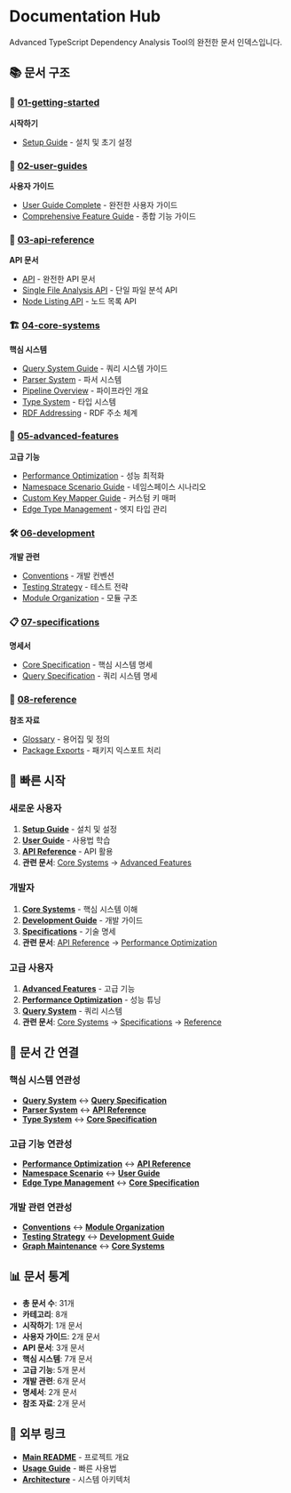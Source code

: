 # Documentation Hub

Advanced TypeScript Dependency Analysis Tool의 완전한 문서 인덱스입니다.

## 📚 문서 구조

### 🚀 [01-getting-started](./01-getting-started/README.md)
**시작하기**
- [Setup Guide](./01-getting-started/Setup-Guide.md) - 설치 및 초기 설정

### 📖 [02-user-guides](./02-user-guides/README.md)
**사용자 가이드**
- [User Guide Complete](./02-user-guides/USER-GUIDE-COMPLETE.md) - 완전한 사용자 가이드
- [Comprehensive Feature Guide](./02-user-guides/COMPREHENSIVE-FEATURE-GUIDE.md) - 종합 기능 가이드

### 🔧 [03-api-reference](./03-api-reference/README.md)
**API 문서**
- [API](./03-api-reference/API.md) - 완전한 API 문서
- [Single File Analysis API](./03-api-reference/single-file-analysis-api.md) - 단일 파일 분석 API
- [Node Listing API](./03-api-reference/NODE-LISTING-API.md) - 노드 목록 API

### 🏗️ [04-core-systems](./04-core-systems/README.md)
**핵심 시스템**
- [Query System Guide](./04-core-systems/QUERY-SYSTEM-GUIDE.md) - 쿼리 시스템 가이드
- [Parser System](./04-core-systems/PARSER_SYSTEM.md) - 파서 시스템
- [Pipeline Overview](./04-core-systems/pipeline-overview.md) - 파이프라인 개요
- [Type System](./04-core-systems/type-system.md) - 타입 시스템
- [RDF Addressing](./04-core-systems/rdf-addressing.md) - RDF 주소 체계

### 🚀 [05-advanced-features](./05-advanced-features/README.md)
**고급 기능**
- [Performance Optimization](./05-advanced-features/PERFORMANCE-OPTIMIZATION.md) - 성능 최적화
- [Namespace Scenario Guide](./05-advanced-features/namespace-scenario-guide.md) - 네임스페이스 시나리오
- [Custom Key Mapper Guide](./05-advanced-features/CustomKeyMapper-Guide.md) - 커스텀 키 매퍼
- [Edge Type Management](./05-advanced-features/edge-type-management.md) - 엣지 타입 관리

### 🛠️ [06-development](./06-development/README.md)
**개발 관련**
- [Conventions](./06-development/CONVENTIONS.md) - 개발 컨벤션
- [Testing Strategy](./06-development/testing-strategy.md) - 테스트 전략
- [Module Organization](./06-development/module-organization.md) - 모듈 구조

### 📋 [07-specifications](./07-specifications/README.md)
**명세서**
- [Core Specification](./07-specifications/CORE-SPECIFICATION.md) - 핵심 시스템 명세
- [Query Specification](./07-specifications/QUERY-SPECIFICATION.md) - 쿼리 시스템 명세

### 📖 [08-reference](./08-reference/README.md)
**참조 자료**
- [Glossary](./08-reference/GLOSSARY.md) - 용어집 및 정의
- [Package Exports](./08-reference/PACKAGE_EXPORTS.md) - 패키지 익스포트 처리

## 🚀 빠른 시작

### 새로운 사용자
1. **[Setup Guide](./01-getting-started/Setup-Guide.md)** - 설치 및 설정
2. **[User Guide](./02-user-guides/USER-GUIDE-COMPLETE.md)** - 사용법 학습
3. **[API Reference](./03-api-reference/API.md)** - API 활용
4. **관련 문서**: [Core Systems](./04-core-systems/README.md) → [Advanced Features](./05-advanced-features/README.md)

### 개발자
1. **[Core Systems](./04-core-systems/README.md)** - 핵심 시스템 이해
2. **[Development Guide](./06-development/README.md)** - 개발 가이드
3. **[Specifications](./07-specifications/README.md)** - 기술 명세
4. **관련 문서**: [API Reference](./03-api-reference/API.md) → [Performance Optimization](./05-advanced-features/PERFORMANCE-OPTIMIZATION.md)

### 고급 사용자
1. **[Advanced Features](./05-advanced-features/README.md)** - 고급 기능
2. **[Performance Optimization](./05-advanced-features/PERFORMANCE-OPTIMIZATION.md)** - 성능 튜닝
3. **[Query System](./04-core-systems/QUERY-SYSTEM-GUIDE.md)** - 쿼리 시스템
4. **관련 문서**: [Core Systems](./04-core-systems/README.md) → [Specifications](./07-specifications/README.md) → [Reference](./08-reference/README.md)

## 🔗 문서 간 연결

### 핵심 시스템 연관성
- **[Query System](./04-core-systems/QUERY-SYSTEM-GUIDE.md)** ↔ **[Query Specification](./07-specifications/QUERY-SPECIFICATION.md)**
- **[Parser System](./04-core-systems/PARSER_SYSTEM.md)** ↔ **[API Reference](./03-api-reference/API.md)**
- **[Type System](./04-core-systems/type-system.md)** ↔ **[Core Specification](./07-specifications/CORE-SPECIFICATION.md)**

### 고급 기능 연관성
- **[Performance Optimization](./05-advanced-features/PERFORMANCE-OPTIMIZATION.md)** ↔ **[API Reference](./03-api-reference/API.md)**
- **[Namespace Scenario](./05-advanced-features/namespace-scenario-guide.md)** ↔ **[User Guide](./02-user-guides/USER-GUIDE-COMPLETE.md)**
- **[Edge Type Management](./05-advanced-features/edge-type-management.md)** ↔ **[Core Specification](./07-specifications/CORE-SPECIFICATION.md)**

### 개발 관련 연관성
- **[Conventions](./06-development/CONVENTIONS.md)** ↔ **[Module Organization](./06-development/module-organization.md)**
- **[Testing Strategy](./06-development/testing-strategy.md)** ↔ **[Development Guide](./06-development/README.md)**
- **[Graph Maintenance](./06-development/graph-maintenance-conventions.md)** ↔ **[Core Systems](./04-core-systems/README.md)**

## 📊 문서 통계

- **총 문서 수**: 31개
- **카테고리**: 8개
- **시작하기**: 1개 문서
- **사용자 가이드**: 2개 문서
- **API 문서**: 3개 문서
- **핵심 시스템**: 7개 문서
- **고급 기능**: 5개 문서
- **개발 관련**: 6개 문서
- **명세서**: 2개 문서
- **참조 자료**: 2개 문서

## 🔗 외부 링크

- **[Main README](../README.md)** - 프로젝트 개요
- **[Usage Guide](../USAGE.md)** - 빠른 사용법
- **[Architecture](../ARCHITECTURE.md)** - 시스템 아키텍처